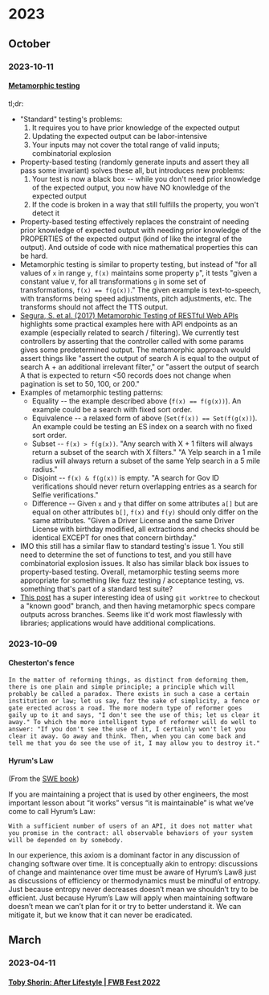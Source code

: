 # 2023

## October

### 2023-10-11

#### [Metamorphic testing](https://www.hillelwayne.com/post/metamorphic-testing/)

tl;dr:

- "Standard" testing's problems:
  1. It requires you to have prior knowledge of the expected output
  2. Updating the expected output can be labor-intensive
  3. Your inputs may not cover the total range of valid inputs; combinatorial explosion
- Property-based testing (randomly generate inputs and assert they all pass some invariant) solves these all, but introduces new problems:
  1. Your test is now a black box -- while you don't need prior knowledge of the expected output, you now have NO knowledge of the expected output
  2. If the code is broken in a way that still fulfills the property, you won't detect it
- Property-based testing effectively replaces the constraint of needing prior knowledge of expected output with needing prior knowledge of the PROPERTIES of the expected output (kind of like the integral of the output). And outside of code with nice mathematical properties this can be hard.
- Metamorphic testing is similar to property testing, but instead of "for all values of `x` in range `y`, `f(x)` maintains some property `p`", it tests "given a constant value `V`, for all transformations `g` in some set of transformations, `f(x) == f(g(x))`." The given example is text-to-speech, with transforms being speed adjustments, pitch adjustments, etc. The transforms should not affect the TTS output.
- [Segura, S. et al. (2017) Metamorphic Testing of RESTful Web APIs](http://www.lsi.us.es/~segura/files/papers/segura17-tse.pdf) highlights some practical examples here with API endpoints as an example (especially related to search / filtering). We currently test controllers by asserting that the controller called with some params gives some predetermined output. The metamorphic approach would assert things like "assert the output of search A is equal to the output of search A + an additional irrelevant filter," or "assert the output of search A that is expected to return <50 records does not change when pagination is set to 50, 100, or 200."
- Examples of metamorphic testing patterns:
  - Equality -- the example described above (`f(x) == f(g(x))`). An example could be a search with fixed sort order.
  - Equivalence -- a relaxed form of above (`Set(f(x)) == Set(f(g(x))`). An example could be testing an ES index on a search with no fixed sort order.
  - Subset -- `f(x) > f(g(x))`. "Any search with X + 1 filters will always return a subset of the search with X filters." "A Yelp search in a 1 mile radius will always return a subset of the same Yelp search in a 5 mile radius."
  - Disjoint -- `f(x) & f(g(x))` is empty. "A search for Gov ID verifications should never return overlapping entries as a search for Selfie verifications."
  - Difference -- Given `x` and `y` that differ on some attributes `a[]` but are equal on other attributes `b[]`, `f(x)` and `f(y)` should only differ on the same attributes. "Given a Driver License and the same Driver License with birthday modified, all extractions and checks should be identical EXCEPT for ones that concern birthday."
- IMO this still has a similar flaw to standard testing's issue 1. You still need to determine the set of functions to test, and you still have combinatorial explosion issues. It also has similar black box issues to property-based testing. Overall, metamorphic testing seems more appropriate for something like fuzz testing / acceptance testing, vs. something that's part of a standard test suite?
- [This post](https://buttondown.email/hillelwayne/archive/cross-branch-testing/) has a super interesting idea of using `git worktree` to checkout a "known good" branch, and then having metamorphic specs compare outputs across branches. Seems like it'd work most flawlessly with libraries; applications would have additional complications.

### 2023-10-09

#### Chesterton's fence

    In the matter of reforming things, as distinct from deforming them, there is one plain and simple principle; a principle which will probably be called a paradox. There exists in such a case a certain institution or law; let us say, for the sake of simplicity, a fence or gate erected across a road. The more modern type of reformer goes gaily up to it and says, "I don't see the use of this; let us clear it away." To which the more intelligent type of reformer will do well to answer: "If you don't see the use of it, I certainly won't let you clear it away. Go away and think. Then, when you can come back and tell me that you do see the use of it, I may allow you to destroy it."

#### Hyrum's Law

(From the [SWE book](https://abseil.io/resources/swe-book/html/ch01.html))

If you are maintaining a project that is used by other engineers, the most important lesson about “it works” versus “it is maintainable” is what we’ve come to call Hyrum’s Law:

    With a sufficient number of users of an API, it does not matter what you promise in the contract: all observable behaviors of your system will be depended on by somebody.

In our experience, this axiom is a dominant factor in any discussion of changing software over time. It is conceptually akin to entropy: discussions of change and maintenance over time must be aware of Hyrum’s Law8 just as discussions of efficiency or thermodynamics must be mindful of entropy. Just because entropy never decreases doesn’t mean we shouldn’t try to be efficient. Just because Hyrum’s Law will apply when maintaining software doesn’t mean we can’t plan for it or try to better understand it. We can mitigate it, but we know that it can never be eradicated.

## March

### 2023-04-11

#### [Toby Shorin: After Lifestyle | FWB Fest 2022](https://www.youtube.com/watch?v=iK3oK50AFlg)
